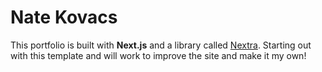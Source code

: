 # Nate Kovacs

This portfolio is built with **Next.js** and a library called [Nextra](https://nextra.vercel.app/). Starting out with this template and will work to improve the site and make it my own!
